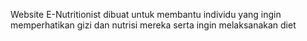 Website E-Nutritionist dibuat untuk membantu individu yang ingin memperhatikan gizi dan nutrisi mereka serta ingin melaksanakan diet

